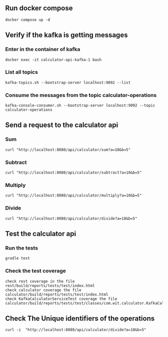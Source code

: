 ## Run docker compose
```
docker compose up -d
```

## Verify if the kafka is getting messages

### Enter in the container of kafka
```
docker exec -it calculator-api-kafka-1 bash
```

### List all topics
```
kafka-topics.sh --bootstrap-server localhost:9092 --list
```

### Consume the messages from the topic calculator-operations
```
kafka-console-consumer.sh --bootstrap-server localhost:9092 --topic calculator-operations
```

## Send a request to the calculator api
### Sum
```
curl "http://localhost:8080/api/calculator/sum?a=10&b=5"
```

### Subtract
```
curl "http://localhost:8080/api/calculator/subtract?a=10&b=5"
```

### Multiply
```
curl "http://localhost:8080/api/calculator/multiply?a=10&b=5"
```

### Divide
```
curl "http://localhost:8080/api/calculator/divide?a=10&b=5"
```


## Test the calculator api
### Run the tests
```
gradle test
```

### Check the test coverage
```
check rest coverage in the file rest/build/reports/tests/test/index.html
check calculator coverage the file calculator/build/reports/tests/test/index.html
check KafkaCalculatorServiceTest coverage the file calculator/build/reports/tests/test/classes/com.wit.calculator.KafkaCalculatorServiceTest.html
```

## Check The Unique identifiers of the operations
```
curl -i  "http://localhost:8080/api/calculator/divide?a=10&b=5"
```
